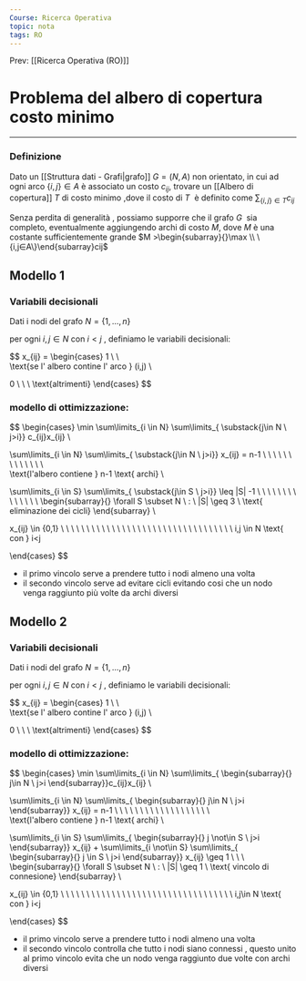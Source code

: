 ```yaml
---
Course: Ricerca Operativa
topic: nota
tags: RO
---
```


Prev: [[Ricerca Operativa (RO)]]

# Problema del albero di copertura costo minimo
---

### Definizione

Dato un [[Struttura dati - Grafi|grafo]] $G = (N, A)$ non orientato, in cui ad ogni arco $\{i, j\} \in A$ è associato un costo $c_{ij}$, trovare un [[Albero di copertura]] $T$ di costo minimo ,dove il costo di $T$  è definito come  $\sum_{\{i,j\}\in T}c_{ij}$

Senza perdita di generalità , possiamo supporre che il grafo $G$  sia completo,
eventualmente aggiungendo archi di costo $M$, dove $M$ è una costante
sufficientemente grande $M >\begin{subarray}{}\max \\ \{i,j∈A\}\end{subarray}cij$

## Modello 1

### Variabili decisionali

Dati i nodi del grafo $N = \{1,\dots,n\}$

per ogni $i,j \in N$ con $i<j$ , definiamo le variabili decisionali:

$$
x_{ij} =
\begin{cases}
1 \ \ \
\text{se l' albero contine l' arco } (i,j) \\

0  \ \ \ \text{altrimenti}
\end{cases}
$$

### modello  di ottimizzazione:

$$
\begin{cases}
\min
\sum\limits_{i \in N}
\sum\limits_{
\substack{j\in N \\ j>i}}
c_{ij}x_{ij} \\

\sum\limits_{i \in N}
\sum\limits_{
\substack{j\in N \\ j>i}}
 x_{ij} = n-1
\ \ \ \ \ \ \ \ \ \ \ \ \ \
\text{l'albero contiene } n-1 \text{ archi}
\\

\sum\limits_{i \in S}
\sum\limits_{
\substack{j\in S \\ j>i}}
\leq |S| -1
\ \ \ \ \ \ \ \ \ \ \ \ \ \  \begin{subarray}{}
\forall S \subset N \ : \ |S| \geq 3 \\
\text{ eliminazione dei cicli}
\end{subarray}
\\

x_{ij} \in \{0,1\}
\ \ \ \ \ \ \ \ \ \ \ \ \ \ \ \ \ \ \ \ \ \ \ \ \ \ \ \ \ \ \ \ \ \  i,j \in N  \text{ con } i<j

\end{cases}
$$

- il primo vincolo serve a prendere tutto i nodi almeno una volta
- il secondo vincolo serve ad evitare cicli evitando cosi che un nodo venga raggiunto più volte da archi diversi

## Modello 2

### Variabili decisionali

Dati i nodi del grafo $N = \{1,\dots,n\}$

per ogni $i,j \in N$ con $i<j$ , definiamo le variabili decisionali:

$$
x_{ij} =
\begin{cases}
1 \ \ \
\text{se l' albero contine l' arco } (i,j) \\

0  \ \ \ \text{altrimenti}
\end{cases}
$$

### modello  di ottimizzazione:

$$
\begin{cases}
\min
\sum\limits_{i \in N}
\sum\limits_{
\begin{subarray}{}
j\in N \\ j>i
\end{subarray}}c_{ij}x_{ij} \\

\sum\limits_{i \in N}
\sum\limits_{
\begin{subarray}{}
j\in N \\ j>i
\end{subarray}} x_{ij} = n-1
\ \ \ \ \ \ \ \ \ \ \ \ \ \ \ \ \ \ \ \
\text{l'albero contiene } n-1 \text{ archi}
\\

\sum\limits_{i \in S}
\sum\limits_{
\begin{subarray}{}
j \not\in S \\ j>i
\end{subarray}} x_{ij} +
\sum\limits_{i \not\in S}
\sum\limits_{
\begin{subarray}{}
j \in S \\ j>i
\end{subarray}} x_{ij}
\geq  1
\ \ \ \
\begin{subarray}{}
\forall S \subset N \ : \ |S| \geq 1 \\
\text{ vincolo di connesione}
\end{subarray}
\\

x_{ij} \in \{0,1\}
\ \ \ \ \ \ \ \ \ \ \ \ \ \ \ \ \ \ \ \ \ \ \ \ \ \ \ \ \ \ \ \ \ \  i,j\in N \text{ con } i<j

\end{cases}
$$

- il primo vincolo serve a prendere tutto i nodi almeno una volta
- il secondo vincolo controlla che tutto i nodi siano connessi , questo unito al primo vincolo evita che un nodo venga raggiunto due volte con archi diversi